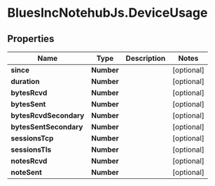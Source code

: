 # BluesIncNotehubJs.DeviceUsage

## Properties

Name | Type | Description | Notes
------------ | ------------- | ------------- | -------------
**since** | **Number** |  | [optional] 
**duration** | **Number** |  | [optional] 
**bytesRcvd** | **Number** |  | [optional] 
**bytesSent** | **Number** |  | [optional] 
**bytesRcvdSecondary** | **Number** |  | [optional] 
**bytesSentSecondary** | **Number** |  | [optional] 
**sessionsTcp** | **Number** |  | [optional] 
**sessionsTls** | **Number** |  | [optional] 
**notesRcvd** | **Number** |  | [optional] 
**noteSent** | **Number** |  | [optional] 


